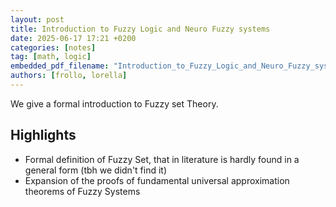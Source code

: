 ```yaml
---
layout: post
title: Introduction to Fuzzy Logic and Neuro Fuzzy systems
date: 2025-06-17 17:21 +0200
categories: [notes]
tag: [math, logic]
embedded_pdf_filename: "Introduction_to_Fuzzy_Logic_and_Neuro_Fuzzy_systems.pdf"
authors: [frollo, lorella]
---
```


We give a formal introduction to Fuzzy set Theory.

## Highlights

- Formal definition of Fuzzy Set, that in literature is hardly found in a general form (tbh we didn't find it)
- Expansion of the proofs of fundamental universal approximation theorems of Fuzzy Systems
